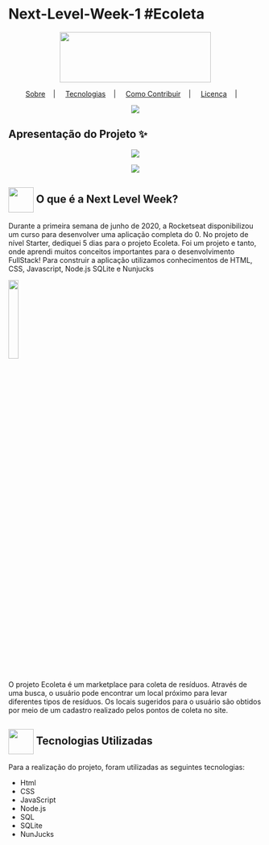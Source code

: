 # Next-Level-Week-1  #Ecoleta

<p align="center">
<image style"
       src="https://github.com/DanielFelipeDeveloper/Next-Level-Week-1/blob/master/public/assets/logo.svg" 
       width="300" height="100"/></br>
</p>

<p align="center">
<a href="#sobre-memo">Sobre</a>&nbsp;&nbsp;&nbsp; | &nbsp;&nbsp;&nbsp;
<a href="#tecnologias-rocket">Tecnologias</a>&nbsp;&nbsp;&nbsp; | &nbsp;&nbsp;&nbsp;
<a href="#como-contribuir-">Como Contribuir</a>&nbsp;&nbsp;&nbsp; | &nbsp;&nbsp;&nbsp;
<a href="#licença-scroll">Licença</a>&nbsp;&nbsp;&nbsp; | &nbsp;&nbsp;&nbsp;
</p>

<p align="center">
<image src="https://img.shields.io/badge/JavaScript-Node.js-NunJucks"/>
</p>

## Apresentação do Projeto :sparkles:

<p align="center">
<image src="https://github.com/DanielFelipeDeveloper/Next-Level-Week-1/blob/master/public/assets/img/Ecoleta%20DarkMode.PNG" />
</p>

<p align="center">
<image src="https://github.com/DanielFelipeDeveloper/Next-Level-Week-1/blob/master/public/assets/img/ecoletaform.png" />
</p>

<h2> <img src= "https://img.icons8.com/plasticine/2x/rocket.png" width="50px" height="50px" align="center"/>   O que é a Next Level Week? </h2>

  <p> Durante a primeira semana de junho de 2020, a Rocketseat disponibilizou um curso para desenvolver uma aplicação completa do 0. No projeto de nível Starter, dediquei 5 dias para o projeto Ecoleta. Foi um projeto e tanto, onde aprendi muitos conceitos importantes para o desenvolvimento FullStack! Para construir a aplicação utilizamos conhecimentos de HTML, CSS, Javascript, Node.js SQLite e Nunjucks</p>
  
 <img src = https://github.com/mjulialobo/Next-Level-Week/blob/master/public/extras-aula-1/icones/logo.svg width="20% " align="center">
  <p> O projeto Ecoleta é um marketplace para coleta de resíduos. Através de uma busca, o usuário pode encontrar um local próximo para levar diferentes tipos de resíduos. Os locais sugeridos para o usuário são obtidos por meio de um cadastro realizado pelos pontos de coleta no site. </p>
 
<h2> <img src = "https://cdn3.iconfinder.com/data/icons/chat-bot-emoji-blue-filled-color/300/14134081Untitled-3-512.png" width="50px" height="50px" align="center"/> Tecnologias Utilizadas </h2>
<p> Para a realização do projeto, foram utilizadas as seguintes tecnologias:
<ul>
<li> Html </li>  
<li> CSS </li>
<li> JavaScript </li>
<li> Node.js </li>
<li> SQL </li>
<li> SQLite </li> 
<li> NunJucks </li>   

</ul> </p>
